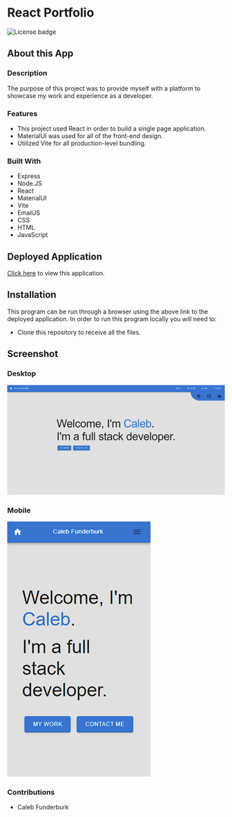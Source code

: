 # React Portfolio

![License badge](https://img.shields.io/badge/license-MIT-blue.svg)

## About this App

### Description

The purpose of this project was to provide myself with a platform to showcase my work and experience as a developer.

### Features

* This project used React in order to build a single page application.
* MaterialUI was used for all of the front-end design.
* Utilized Vite for all production-level bundling.

### Built With

- Express
- Node.JS
- React
- MaterialUI
- Vite
- EmailJS
- CSS
- HTML
- JavaScript

## Deployed Application

<a href="https://calebfunderburk.github.io/Portfolio3.0/" target="_blank">Click here</a> to view this application.

## Installation

This program can be run through a browser using the above link to the deployed application. In order to run this program locally you will need to:

* Clone this repository to receive all the files.

## Screenshot

### Desktop
![Screenshot of website](./src/assets/images/screenshots/screenshot.png)

### Mobile
![Screenshot of website](./src/assets/images/screenshots/screenshot2.png)

### Contributions

- Caleb Funderburk